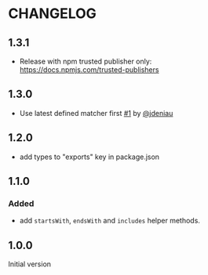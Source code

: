 # CHANGELOG

## 1.3.1

- Release with npm trusted publisher only: https://docs.npmjs.com/trusted-publishers

## 1.3.0

- Use latest defined matcher first [#1](https://github.com/mapado/metch-fock/pull/1) by [@jdeniau](https://github.com/jdeniau)

## 1.2.0

- add types to "exports" key in package.json

## 1.1.0

### Added

- add `startsWith`, `endsWith` and `includes` helper methods.

## 1.0.0

Initial version
